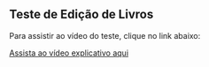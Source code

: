 ## Teste de Edição de Livros
Para assistir ao vídeo do teste, clique no link abaixo:

[Assista ao vídeo explicativo aqui](https://drive.google.com/file/d/1iU_E-bdxNlfaqQUO8JEY1M03YFcYajTu/view?usp=sharing)
